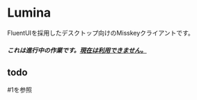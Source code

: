 # Lumina
FluentUIを採用したデスクトップ向けのMisskeyクライアントです。

##### これは進行中の作業です。<ins>**現在は利用できません。**</ins>

## todo
#1を参照
